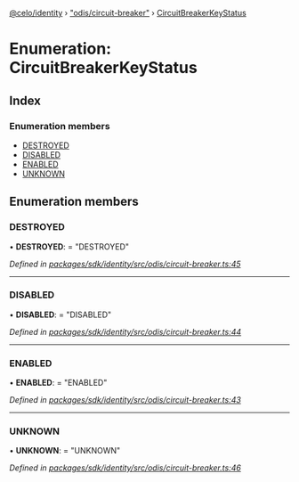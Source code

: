 [@celo/identity](../README.md) › ["odis/circuit-breaker"](../modules/_odis_circuit_breaker_.md) › [CircuitBreakerKeyStatus](_odis_circuit_breaker_.circuitbreakerkeystatus.md)

# Enumeration: CircuitBreakerKeyStatus

## Index

### Enumeration members

* [DESTROYED](_odis_circuit_breaker_.circuitbreakerkeystatus.md#destroyed)
* [DISABLED](_odis_circuit_breaker_.circuitbreakerkeystatus.md#disabled)
* [ENABLED](_odis_circuit_breaker_.circuitbreakerkeystatus.md#enabled)
* [UNKNOWN](_odis_circuit_breaker_.circuitbreakerkeystatus.md#unknown)

## Enumeration members

###  DESTROYED

• **DESTROYED**: = "DESTROYED"

*Defined in [packages/sdk/identity/src/odis/circuit-breaker.ts:45](https://github.com/celo-org/celo-monorepo/blob/master/packages/sdk/identity/src/odis/circuit-breaker.ts#L45)*

___

###  DISABLED

• **DISABLED**: = "DISABLED"

*Defined in [packages/sdk/identity/src/odis/circuit-breaker.ts:44](https://github.com/celo-org/celo-monorepo/blob/master/packages/sdk/identity/src/odis/circuit-breaker.ts#L44)*

___

###  ENABLED

• **ENABLED**: = "ENABLED"

*Defined in [packages/sdk/identity/src/odis/circuit-breaker.ts:43](https://github.com/celo-org/celo-monorepo/blob/master/packages/sdk/identity/src/odis/circuit-breaker.ts#L43)*

___

###  UNKNOWN

• **UNKNOWN**: = "UNKNOWN"

*Defined in [packages/sdk/identity/src/odis/circuit-breaker.ts:46](https://github.com/celo-org/celo-monorepo/blob/master/packages/sdk/identity/src/odis/circuit-breaker.ts#L46)*
